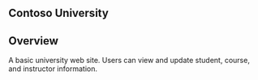## Contoso University

## Overview
A basic university web site. Users can view and update student, course, and instructor information.